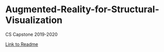 # Augmented-Reality-for-Structural-Visualization
CS Capstone 2019-2020

[Link to Readme](https://drive.google.com/a/oregonstate.edu/file/d/1oUkUq7KiI3Z6mWifp752n-0yzJQIxaVc/view?usp=sharing)
